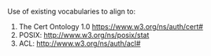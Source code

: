 Use of existing vocabularies to align to:
1) The Cert Ontology 1.0 https://www.w3.org/ns/auth/cert#
2) POSIX: http://www.w3.org/ns/posix/stat
3) ACL: http://www.w3.org/ns/auth/acl#
